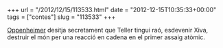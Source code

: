 +++
url = "/2012/12/15/113533.html"
date = "2012-12-15T10:35:33+00:00"
tags = ["contes"]
slug = "113533"
+++

[Oppenheimer](http://en.wikipedia.org/wiki/J._Robert_Oppenheimer) desitja secretament que Teller tingui raó, esdevenir Xiva, destruir el món per una reacció en cadena en el primer assaig atòmic.
